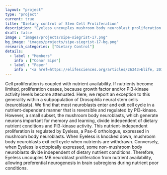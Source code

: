 ```yaml
---
layout: "project"
type: "project"
current: true
title: "Dietary control of Stem Cell Proliferation"
description: "Eyeless uncouples mushroom body neuroblast proliferation from dietary amino acids in Drosophila"
draft: false
image : "images/projects/sipe-siegrist-17.png"
bg_image: "images/projects/sipe-siegrist-17-bg.png"
research_categories: ["Dietary Control"]
details:
  - label : "Members"
    info : ["Conor Sipe"]
  - label : "Paper"
    info : "<a href=https://elifesciences.org/articles/26343>Elife, 2017 Aug 9;6</a>"
---
```


Cell proliferation is coupled with nutrient availability. If nutrients become limited, proliferation ceases, because growth factor and/or PI3-kinase activity levels become attenuated. Here, we report an exception to this generality within a subpopulation of Drosophila neural stem cells (neuroblasts). We find that most neuroblasts enter and exit cell cycle in a nutrient-dependent manner that is reversible and regulated by PI3-kinase. However, a small subset, the mushroom body neuroblasts, which generate neurons important for memory and learning, divide independent of dietary nutrient conditions and PI3-kinase activity. This nutrient-independent proliferation is regulated by Eyeless, a Pax-6 orthologue, expressed in mushroom body neuroblasts. When Eyeless is knocked down, mushroom body neuroblasts exit cell cycle when nutrients are withdrawn. Conversely, when Eyeless is ectopically expressed, some non-mushroom body neuroblasts divide independent of dietary nutrient conditions. Therefore, Eyeless uncouples MB neuroblast proliferation from nutrient availability, allowing preferential neurogenesis in brain subregions during nutrient poor conditions.



